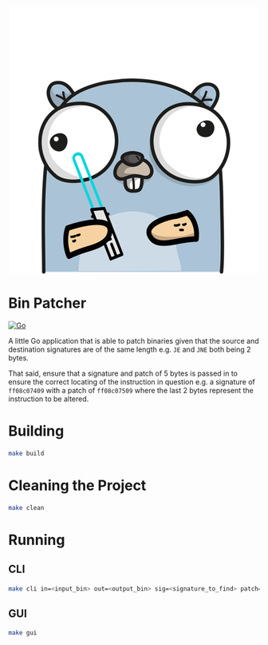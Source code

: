 <p align="center">
    <img src="./bin-patcher.png" alt="Bin Patcher" />
</p>

# Bin Patcher
[![Go](https://github.com/claudemuller/bin-patcher/actions/workflows/go.yml/badge.svg)](https://github.com/claudemuller/bin-patcher/actions/workflows/go.yml)

A little Go application that is able to patch binaries given that the source and destination signatures are of the same length e.g. `JE` and `JNE` both being 2 bytes.

That said, ensure that a signature and patch of 5 bytes is passed in to ensure the correct locating of the instruction in question e.g. a signature of `ff08c07409` with a patch of `ff08c07509` where the last 2 bytes represent the instruction to be altered.

# Building

```bash
make build
```

# Cleaning the Project

```bash
make clean
```

# Running

## CLI

```bash
make cli in=<input_bin> out=<output_bin> sig=<signature_to_find> patch=<patch_signature>
```

## GUI

```bash
make gui
```
